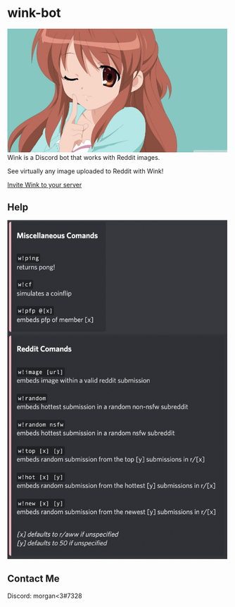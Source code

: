 # wink-bot
<img src = "images/pfp.jpeg" width="500"/>
Wink is a Discord bot that works with Reddit images.

See virtually any image uploaded to Reddit with Wink!

[Invite Wink to your server](https://discord.com/api/oauth2/authorize?client_id=714181755418181722&permissions=156766694464&scope=bot)

## Help
<img src="images/commands.png" width="500"/>

## Contact Me
Discord: morgan<3#7328
